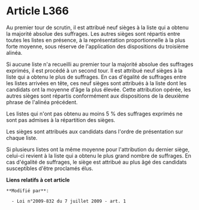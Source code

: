 # Article L366

Au premier tour de scrutin, il est attribué neuf sièges à la liste qui a obtenu la majorité absolue des suffrages. Les autres
sièges sont répartis entre toutes les listes en présence, à la représentation proportionnelle à la plus forte moyenne, sous
réserve de l'application des dispositions du troisième alinéa.

Si aucune liste n'a recueilli au premier tour la majorité absolue des suffrages exprimés, il est procédé à un second tour. Il
est attribué neuf sièges à la liste qui a obtenu le plus de suffrages. En cas d'égalité de suffrages entre les listes
arrivées en tête, ces neuf sièges sont attribués à la liste dont les candidats ont la moyenne d'âge la plus élevée. Cette
attribution opérée, les autres sièges sont répartis conformément aux dispositions de la deuxième phrase de l'alinéa
précédent.

Les listes qui n'ont pas obtenu au moins 5 % des suffrages exprimés ne sont pas admises à la répartition des sièges.

Les sièges sont attribués aux candidats dans l'ordre de présentation sur chaque liste.

Si plusieurs listes ont la même moyenne pour l'attribution du dernier siège, celui-ci revient à la liste qui a obtenu le plus
grand nombre de suffrages. En cas d'égalité de suffrages, le siège est attribué au plus âgé des candidats susceptibles d'être
proclamés élus.

**Liens relatifs à cet article**

	**Modifié par**:

	  - Loi n°2009-832 du 7 juillet 2009 - art. 1
